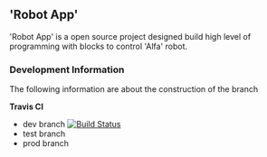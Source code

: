 ## 'Robot App'
'Robot App' is a open source project designed build high level of programming with blocks to control 'Alfa' robot.
### Development Information
The following information are about the construction of the branch

**Travis CI**
* dev branch
[![Build Status](https://travis-ci.org/PI2-2015-2/robot-app.svg?branch=dev)](https://travis-ci.org/PI2-2015-2/robot-app)
* test branch
* prod branch

